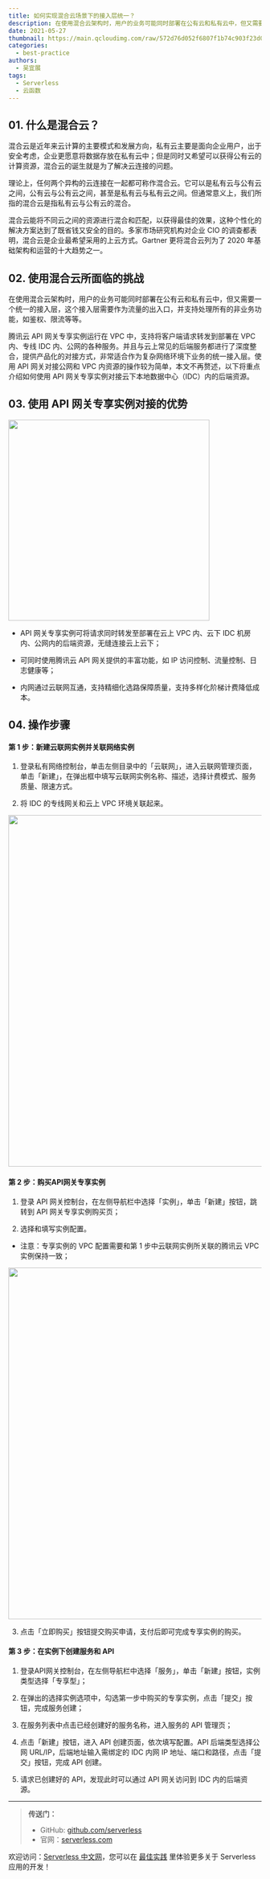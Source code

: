 ```yaml
---
title: 如何实现混合云场景下的接入层统一？
description: 在使用混合云架构时，用户的业务可能同时部署在公有云和私有云中，但又需要一个统一的接入层……
date: 2021-05-27
thumbnail: https://main.qcloudimg.com/raw/572d76d052f6807f1b74c903f23d02cc.jpg
categories:
  - best-practice
authors:
  - 吴宜展
tags:
  - Serverless
  - 云函数
---
```




## 01. 什么是混合云？

混合云是近年来云计算的主要模式和发展方向，私有云主要是面向企业用户，出于安全考虑，企业更愿意将数据存放在私有云中；但是同时又希望可以获得公有云的计算资源，混合云的诞生就是为了解决云连接的问题。

理论上，任何两个异构的云连接在一起都可称作混合云。它可以是私有云与公有云之间，公有云与公有云之间，甚至是私有云与私有云之间。但通常意义上，我们所指的混合云是指私有云与公有云的混合。

混合云能将不同云之间的资源进行混合和匹配，以获得最佳的效果，这种个性化的解决方案达到了既省钱又安全的目的。多家市场研究机构对企业 CIO 的调查都表明，混合云是企业最希望采用的上云方式。Gartner 更将混合云列为了 2020 年基础架构和运营的十大趋势之一。



## 02. 使用混合云所面临的挑战

在使用混合云架构时，用户的业务可能同时部署在公有云和私有云中，但又需要一个统一的接入层，这个接入层需要作为流量的出入口，并支持处理所有的非业务功能，如鉴权、限流等等。

腾讯云 API 网关专享实例运行在 VPC 中，支持将客户端请求转发到部署在 VPC 内、专线 IDC 内、公网的各种服务。并且与云上常见的后端服务都进行了深度整合，提供产品化的对接方式，非常适合作为复杂网络环境下业务的统一接入层。使用 API 网关对接公网和 VPC 内资源的操作较为简单，本文不再赘述，以下将重点介绍如何使用 API 网关专享实例对接云下本地数据中心（IDC）内的后端资源。



## 03. 使用 API 网关专享实例对接的优势

<img src="https://main.qcloudimg.com/raw/48b24eef3cee7b60f427ec71d0ca5f55.jpg" width="400"/>

- API 网关专享实例可将请求同时转发至部署在云上 VPC 内、云下 IDC 机房内、公网内的后端资源，无缝连接云上云下；

- 可同时使用腾讯云 API 网关提供的丰富功能，如 IP 访问控制、流量控制、日志健康等；

- 内网通过云联网互通，支持精细化选路保障质量，支持多样化阶梯计费降低成本。

  



## 04. 操作步骤

#### **第 1 步：新建云联网实例并关联网络实例**

1. 登录私有网络控制台，单击左侧目录中的「云联网」，进入云联网管理页面，单击「新建」，在弹出框中填写云联网实例名称、描述，选择计费模式、服务质量、限速方式。

2. 将 IDC 的专线网关和云上 VPC 环境关联起来。

<img src="https://main.qcloudimg.com/raw/a7f950f717e9c0b1af561d51aa1f5878.jpg" width="700"/>



#### **第 2 步：购买API网关专享实例**

1. 登录 API 网关控制台，在左侧导航栏中选择「实例」，单击「新建」按钮，跳转到 API 网关专享实例购买页；

2. 选择和填写实例配置。

- 注意：专享实例的 VPC 配置需要和第 1 步中云联网实例所关联的腾讯云 VPC 实例保持一致；

<img src="https://main.qcloudimg.com/raw/ce99e8934399faa33660171b65d707fb.jpg" width="700"/>

3. 点击「立即购买」按钮提交购买申请，支付后即可完成专享实例的购买。

#### 

#### **第 3 步：在实例下创建服务和 API**

1. 登录API网关控制台，在左侧导航栏中选择「服务」，单击「新建」按钮，实例类型选择「专享型」；

2. 在弹出的选择实例选项中，勾选第一步中购买的专享实例，点击「提交」按钮，完成服务创建；

3. 在服务列表中点击已经创建好的服务名称，进入服务的 API 管理页；

4. 点击「新建」按钮，进入 API 创建页面，依次填写配置。API 后端类型选择公网 URL/IP，后端地址输入需绑定的 IDC 内网 IP 地址、端口和路径，点击「提交」按钮，完成 API 创建。

5. 请求已创建好的 API，发现此时可以通过 API 网关访问到 IDC 内的后端资源。





------



> **传送门：**
>
> - GitHub: [github.com/serverless](https://github.com/serverless/serverless/blob/master/README_CN.md)
> - 官网：[serverless.com](https://serverless.com/)

欢迎访问：[Serverless 中文网](https://serverlesscloud.cn/)，您可以在 [最佳实践](https://serverlesscloud.cn/best-practice) 里体验更多关于 Serverless 应用的开发！



